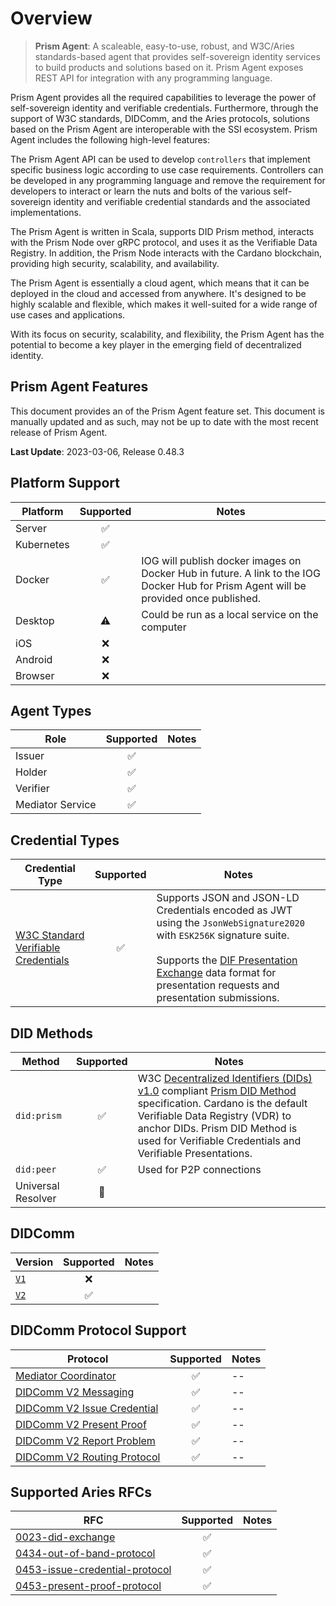 # Overview

> **Prism Agent**: 
A scaleable, easy-to-use, robust, and W3C/Aries standards-based agent that provides self-sovereign identity services to build products and solutions based on it.  Prism Agent exposes REST API for integration with any programming language.

Prism Agent provides all the required capabilities to leverage the power of self-sovereign identity and verifiable credentials. Furthermore, through the support of W3C standards, DIDComm, and the Aries protocols, solutions based on the Prism Agent are interoperable with the SSI ecosystem. 
Prism Agent includes the following high-level features:

The Prism Agent API can be used to develop `controllers` that implement specific business logic according to use case requirements. Controllers can be developed in any programming language and remove the requirement for developers to interact or learn the nuts and bolts of the various self-sovereign identity and verifiable credential standards and the associated implementations.

The Prism Agent is written in Scala, supports DID Prism method, interacts with the Prism Node over gRPC protocol, and uses it as the Verifiable Data Registry. In addition, the Prism Node interacts with the Cardano blockchain, providing high security, scalability, and availability.

The Prism Agent is essentially a cloud agent, which means that it can be deployed in the cloud and accessed from anywhere. It's designed to be highly scalable and flexible, which makes it well-suited for a wide range of use cases and applications.

With its focus on security, scalability, and flexibility, the Prism Agent has the potential to become a key player in the emerging field of decentralized identity.

## Prism Agent Features

This document provides an of the Prism Agent feature set. This document is manually updated and as such, may not be up to date with the most recent release of Prism Agent.

**Last Update**: 2023-03-06, Release 0.48.3

## Platform Support

| Platform | Supported | Notes             |
| -------- | :-------: |  ------- |
| Server   | :white_check_mark: |    |
| Kubernetes | :white_check_mark: |  |
| Docker   | :white_check_mark: | IOG will publish docker images on Docker Hub in future. A link to the IOG Docker Hub for Prism Agent will be provided once published. |
| Desktop  | :warning:         | Could be run as a local service on the computer |
| iOS      | :x:        |    |
| Android  | :x:        |    |
| Browser  | :x:        |    |

## Agent Types

| Role     | Supported | Notes      |
| -------- | :-------: |  --------- |
| Issuer   | :white_check_mark:        |            |
| Holder   | :white_check_mark:        |            |
| Verifier | :white_check_mark:        |            |
| Mediator Service | :white_check_mark:|            |

## Credential Types

| Credential Type | Supported | Notes |
| --- | :--: | -- |
| [W3C Standard Verifiable Credentials](https://www.w3.org/TR/vc-data-model/) | :white_check_mark: | Supports JSON and JSON-LD Credentials encoded as JWT using the `JsonWebSignature2020` with `ESK256K` signature suite.<br /><br />Supports the [DIF Presentation Exchange](https://identity.foundation/presentation-exchange/) data format for presentation requests and presentation submissions. |

## DID Methods

| Method | Supported | Notes |
| --- | :--: | -- |
| `did:prism` | :white_check_mark: | W3C [Decentralized Identifiers (DIDs) v1.0](https://www.w3.org/TR/did-core/) compliant [Prism DID Method](https://github.com/input-output-hk/prism-did-method-spec/blob/main/w3c-spec/PRISM-method.md) specification. Cardano is the default Verifiable Data Registry (VDR) to anchor DIDs. Prism DID Method is used for Verifiable Credentials and Verifiable Presentations.  |
| `did:peer` | :white_check_mark:| Used for P2P connections |
| Universal Resolver | :construction: |  |

## DIDComm

| Version | Supported | Notes |
| --- | :--: | -- |
| [`V1`](https://github.com/hyperledger/aries-rfcs/blob/main/concepts/0005-didcomm/README.md) | :x: |  |
| [`V2`](https://identity.foundation/didcomm-messaging/spec/) | :white_check_mark: |  |

## DIDComm Protocol Support

| Protocol | Supported | Notes |
| --- | :--: | -- |
| [Mediator Coordinator](https://didcomm.org/mediator-coordination/2.0/) | :white_check_mark: | -- |
| [DIDComm V2 Messaging](https://identity.foundation/didcomm-messaging/spec) | :white_check_mark: | -- |
| [DIDComm V2 Issue Credential](https://github.com/decentralized-identity/waci-didcomm/tree/main/issue_credential) | :white_check_mark: | -- |
| [DIDComm V2 Present Proof](https://github.com/decentralized-identity/waci-didcomm/blob/main/present_proof/present-proof-v3.md) | :white_check_mark: | -- |
| [DIDComm V2 Report Problem](https://identity.foundation/didcomm-messaging/spec/#problem-reports) | :white_check_mark: | -- |
| [DIDComm V2 Routing Protocol](https://identity.foundation/didcomm-messaging/spec/#routing-protocol-20) | :white_check_mark: | -- |

## Supported Aries RFCs

| RFC | Supported | Notes |
 --- | :--: | -- |
| [0023-did-exchange](https://github.com/hyperledger/aries-rfcs/tree/main/features/0023-did-exchange)      | :white_check_mark:        | |
| [0434-out-of-band-protocol](https://github.com/hyperledger/aries-rfcs/blob/main/features/0434-outofband/README.md)      | :white_check_mark:        | |
| [0453-issue-credential-protocol](https://github.com/hyperledger/aries-rfcs/tree/main/features/0453-issue-credential-v2)      | :white_check_mark:        | |
| [0453-present-proof-protocol](https://github.com/hyperledger/aries-rfcs/tree/main/features/0454-present-proof-v2)      | :white_check_mark:        | |